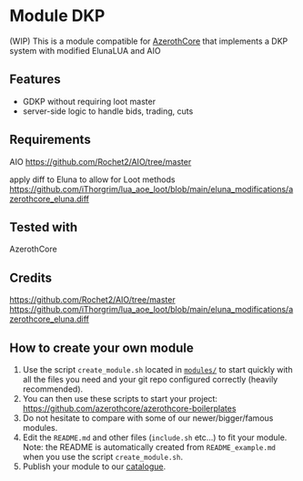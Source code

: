 # Module DKP

(WIP) This is a module compatible for [AzerothCore](http://www.azerothcore.org) that implements a DKP system with modified ElunaLUA and AIO



## Features
* GDKP without requiring loot master
* server-side logic to handle bids, trading, cuts

 ## Requirements
AIO https://github.com/Rochet2/AIO/tree/master

apply diff to Eluna to allow for Loot methods
https://github.com/iThorgrim/lua_aoe_loot/blob/main/eluna_modifications/azerothcore_eluna.diff

## Tested with
AzerothCore

## Credits
https://github.com/Rochet2/AIO/tree/master
https://github.com/iThorgrim/lua_aoe_loot/blob/main/eluna_modifications/azerothcore_eluna.diff

## How to create your own module

1. Use the script `create_module.sh` located in [`modules/`](https://github.com/azerothcore/azerothcore-wotlk/tree/master/modules) to start quickly with all the files you need and your git repo configured correctly (heavily recommended).
1. You can then use these scripts to start your project: https://github.com/azerothcore/azerothcore-boilerplates
1. Do not hesitate to compare with some of our newer/bigger/famous modules.
1. Edit the `README.md` and other files (`include.sh` etc...) to fit your module. Note: the README is automatically created from `README_example.md` when you use the script `create_module.sh`.
1. Publish your module to our [catalogue](https://github.com/azerothcore/modules-catalogue).
